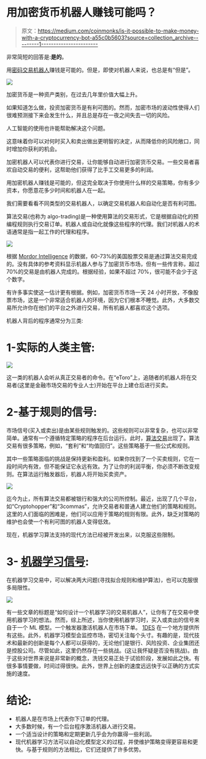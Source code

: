 # 用加密货币机器人赚钱可能吗？

> 原文：<https://medium.com/coinmonks/is-it-possible-to-make-money-with-a-cryptocurrency-bot-a55c0b5603?source=collection_archive---------1----------------------->

非常简短的回答是:**是的**。

用[密码交易机器人](/coinmonks/crypto-trading-bot-c2ffce8acb2a)赚钱是可能的。但是，即使对机器人来说，也总是有“但是”。

![](img/273c5368604a45e937b2bd7386c977a1.png)

加密货币是一种资产类别，在过去几年里价值大幅上升。

如果知道怎么做，投资加密货币是有利可图的。然而，加密市场的波动性使得人们很难预测接下来会发生什么，并且总是存在一夜之间失去一切的风险。

人工智能的使用也许能帮助解决这个问题。

这意味着你可以对何时买入和卖出做出更明智的决定，从而降低你的风险敞口，同时增加你获利的机会。

加密机器人可以代表你进行交易，让你能够自动进行加密货币交易。一些交易者喜欢自动交易的便利，这帮助他们获得了比手工交易更多的利润。

用加密机器人赚钱是可能的，但这完全取决于你使用什么样的交易策略，你有多少资本，你愿意花多少时间和机器人在一起。

我们需要看看不同类型的交易机器人，以确定交易机器人和自动化是否有利可图。

算法交易(也称为 algo-trading)是一种使用算法的交易形式，它是根据自动化的预编程规则执行交易订单。机器人或自动化就像这些程序的代理。我们对机器人的术语通常是指一起工作的代理和程序。

![](img/49c2ab861e318a2a9f70b5779f96dad1.png)

根据 [Mordor Intelligence](https://www.mordorintelligence.com/industry-reports/algorithmic-trading-market#:~:text=Algorithmic%20trading%20is%20accounted%20for,most%20liquid%20in%20the%20world.) 的数据，60-73%的美国股票交易是通过算法交易完成的。没有具体的参考资料显示机器人参与了加密货币市场，但有一些传言称，超过 70%的交易是由机器人完成的。根据经验，如果不超过 70%，很可能不会少于这个数字。

有许多事实使这一估计更有根据。例如，加密货币市场一天 24 小时开放，不像股票市场，这是一个非常适合机器人的环境，因为它们根本不睡觉。此外，大多数交易所允许你在他们的平台之外进行交易，所有机器人都喜欢这个选项。

机器人背后的程序通常分为三类:

# 1-实际的人类主管:

![](img/a7334d1f7fea80f4ef5e269de158ec9a.png)

这一类的机器人会听从真正交易者的命令。在“eToro”上，追随者的机器人将在交易者(这里是金融市场交易的专业人士)开始在平台上建仓后进行买卖。

# 2-基于规则的信号:

市场信号(买入或卖出)是由某些规则触发的。这些规则可以非常复杂，也可以非常简单。通常有一个遵循特定策略的程序在后台运行。此时，[算法交易](https://en.wikipedia.org/wiki/Algorithmic_trading)出现了。算法交易有很多策略，例如，“套利”和“均值回归”。这些策略基于一些公式和规则。

其中一些策略面临的挑战是保持更新和盈利。如果你找到了一个买卖规则，它在一段时间内有效，但不能保证它永远有效。为了让你的利润平衡，你必须不断改变规则。在算法运行触发器后，机器人将开始买卖资产。

![](img/d9b9cafcd49208392d8fc1198bb0f907.png)

迄今为止，所有算法交易都被银行和强大的公司所控制。最近，出现了几个平台，如“Cryptohopper”和“3commas”，允许交易者和普通人建立他们的策略和规则。这里的人们面临的困难是，他们可以应用于策略的规则有限。此外，缺乏对策略的维护也会使一个有利可图的机器人变得低效。

现在，机器学习算法支持的现代方法已经被开发出来，以克服这些限制。

# 3- [机器学习信号](https://1des.com/):

在机器学习交易中，可以解决两大问题(寻找拟合规则和维护算法)，也可以克服很多局限性。

![](img/4ed87450c6123f9871556871ab8590b8.png)

有一些文章的标题是“如何设计一个机器学习的交易机器人”，让你有了在交易中使用机器学习的想法。然而，综上所述，当你使用机器学习时，买入或卖出的信号来自于一个 ML 模型。一个触发器激活机器人在市场下单。 [1DES](https://1des.com/) 在一个地方提供所有这些。此外，机器学习模型会监控市场，密切关注每个头寸。有趣的是，现代技术和最新的创新是每个人都可以获得的，无论他们是银行、风险投资、企业集团还是控股公司。尽管如此，这里仍然存在一些挑战。(这让我怀疑是否没有挑战)。由于这些对世界来说是非常新的概念，洗钱交易正处于试验阶段，发展如此之快。有很多事情要做，时间过得很快。此外，世界上创新的速度远远快于以正确的方式实施的速度。

# 结论:

*   机器人是在市场上代表你下订单的代理。
*   大多数时候，有一个后台程序激活机器人进行交易。
*   一个适当设计的策略和定期更新几乎会为你赢得一些利润。
*   现代机器学习方法可以自动化模型定义的过程，并使维护策略变得更容易和更快。与基于规则的方法相比，它们还提供了许多优势。